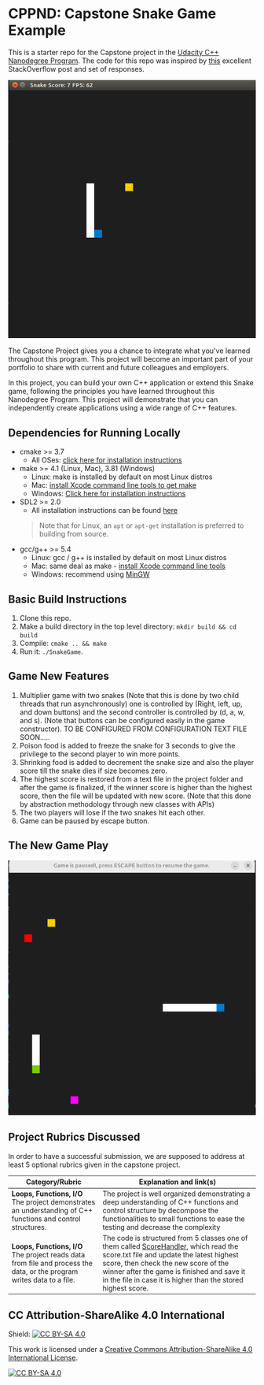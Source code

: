 # CPPND: Capstone Snake Game Example

This is a starter repo for the Capstone project in the [Udacity C++ Nanodegree Program](https://www.udacity.com/course/c-plus-plus-nanodegree--nd213). The code for this repo was inspired by [this](https://codereview.stackexchange.com/questions/212296/snake-game-in-c-with-sdl) excellent StackOverflow post and set of responses.

![Old Game Play](snake_game.gif)


The Capstone Project gives you a chance to integrate what you've learned throughout this program. This project will become an important part of your portfolio to share with current and future colleagues and employers.

In this project, you can build your own C++ application or extend this Snake game, following the principles you have learned throughout this Nanodegree Program. This project will demonstrate that you can independently create applications using a wide range of C++ features.

## Dependencies for Running Locally
* cmake >= 3.7
  * All OSes: [click here for installation instructions](https://cmake.org/install/)
* make >= 4.1 (Linux, Mac), 3.81 (Windows)
  * Linux: make is installed by default on most Linux distros
  * Mac: [install Xcode command line tools to get make](https://developer.apple.com/xcode/features/)
  * Windows: [Click here for installation instructions](http://gnuwin32.sourceforge.net/packages/make.htm)
* SDL2 >= 2.0
  * All installation instructions can be found [here](https://wiki.libsdl.org/Installation)
  >Note that for Linux, an `apt` or `apt-get` installation is preferred to building from source. 
* gcc/g++ >= 5.4
  * Linux: gcc / g++ is installed by default on most Linux distros
  * Mac: same deal as make - [install Xcode command line tools](https://developer.apple.com/xcode/features/)
  * Windows: recommend using [MinGW](http://www.mingw.org/)

## Basic Build Instructions

1. Clone this repo.
2. Make a build directory in the top level directory: `mkdir build && cd build`
3. Compile: `cmake .. && make`
4. Run it: `./SnakeGame`.


## Game New Features
1. Multiplier game with two snakes (Note that this is done by two child threads that run asynchronously) one is controlled by (Right, left, up, and down buttons) and the second controller is controlled by (d, a, w, and s).  (Note that buttons can be configured easily in the game constructor). TO BE CONFIGURED FROM CONFIGURATION TEXT FILE SOON.....
2. Poison food is added to freeze the snake for 3 seconds to give the privilege to the second player to win more points.
3. Shrinking food is added to decrement the snake size and also the player score till the snake dies if size becomes zero.
4. The highest score is restored from a text file in the project folder and after the game is finalized, if the winner score is higher than the highest score, then the file will be updated with new score. (Note that this done by abstraction methodology through new classes with APIs)
5. The two players will lose if the two snakes hit each other. 
6. Game can be paused by escape button.

## The New Game Play
![The new game play](Snake_game_New.png)

## Project Rubrics Discussed

In order to have a successful submission, we are supposed to address at least 5 optional rubrics given in the capstone project. 

| Category/Rubric                                              | Explanation and link(s)                                      |
| ------------------------------------------------------------ | ------------------------------------------------------------ |
| **Loops, Functions, I/O**<br />The project demonstrates an understanding of C++ functions and control structures. | The project is well organized demonstrating a deep understanding of C++ functions and control structure by decompose the functionalities to small functions to ease the testing and decrease the complexity |
| **Loops, Functions, I/O**<br />The project reads data from file and process the data, or the program writes data to a file. | The code is structured from 5 classes one of them called [ScoreHandler](https://github.com/MuhammadHossam/Snake-Game-CPP/blob/main/src/ScoreHandler.h), which read the score.txt file and update the latest highest score, then check the new score of the winner after the game is finished and save it in the file in case it is higher than the stored highest score.|
## CC Attribution-ShareAlike 4.0 International


Shield: [![CC BY-SA 4.0][cc-by-sa-shield]][cc-by-sa]

This work is licensed under a
[Creative Commons Attribution-ShareAlike 4.0 International License][cc-by-sa].

[![CC BY-SA 4.0][cc-by-sa-image]][cc-by-sa]

[cc-by-sa]: http://creativecommons.org/licenses/by-sa/4.0/
[cc-by-sa-image]: https://licensebuttons.net/l/by-sa/4.0/88x31.png
[cc-by-sa-shield]: https://img.shields.io/badge/License-CC%20BY--SA%204.0-lightgrey.svg
